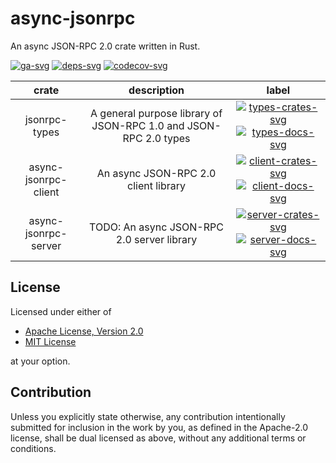 # async-jsonrpc

An async JSON-RPC 2.0 crate written in Rust.

[![ga-svg]][ga-url]
[![deps-svg]][deps-url]
[![codecov-svg]][codecov-url]

[ga-svg]: https://github.com/koushiro/async-jsonrpc/workflows/build/badge.svg
[ga-url]: https://github.com/koushiro/async-jsonrpc/actions
[deps-svg]: https://deps.rs/repo/github/koushiro/async-jsonrpc/status.svg
[deps-url]: https://deps.rs/repo/github/koushiro/async-jsonrpc
[codecov-svg]: https://img.shields.io/codecov/c/github/koushiro/async-jsonrpc
[codecov-url]: https://codecov.io/gh/koushiro/async-jsonrpc

| crate | description | label |
| :---: | :---------: | :---: |
| jsonrpc-types | A general purpose library of JSON-RPC 1.0 and JSON-RPC 2.0 types | [![types-crates-svg]][types-crates-url] [![types-docs-svg]][types-docs-url] |
| async-jsonrpc-client | An async JSON-RPC 2.0 client library | [![client-crates-svg]][client-crates-url] [![client-docs-svg]][client-docs-url] |
| async-jsonrpc-server | TODO: An async JSON-RPC 2.0 server library | [![server-crates-svg]][server-crates-url] [![server-docs-svg]][server-docs-url] |

[types-crates-svg]: https://img.shields.io/crates/v/jsonrpc-types
[types-crates-url]: https://crates.io/crates/jsonrpc-types
[types-docs-svg]: https://docs.rs/jsonrpc-types/badge.svg
[types-docs-url]: https://docs.rs/jsonrpc-types

[client-crates-svg]: https://img.shields.io/crates/v/async-jsonrpc-client
[client-crates-url]: https://crates.io/crates/async-jsonrpc-client
[client-docs-svg]: https://docs.rs/async-jsonrpc-client/badge.svg
[client-docs-url]: https://docs.rs/async-jsonrpc-client

[server-crates-svg]: https://img.shields.io/crates/v/async-jsonrpc-server
[server-crates-url]: https://crates.io/crates/async-jsonrpc-server
[server-docs-svg]: https://docs.rs/async-jsonrpc-server/badge.svg
[server-docs-url]: https://docs.rs/async-jsonrpc-server

## License

Licensed under either of

- [Apache License, Version 2.0](LICENSE-APACHE)
- [MIT License](LICENSE-MIT)

at your option.

## Contribution

Unless you explicitly state otherwise, any contribution intentionally submitted
for inclusion in the work by you, as defined in the Apache-2.0 license, shall be
dual licensed as above, without any additional terms or conditions.
